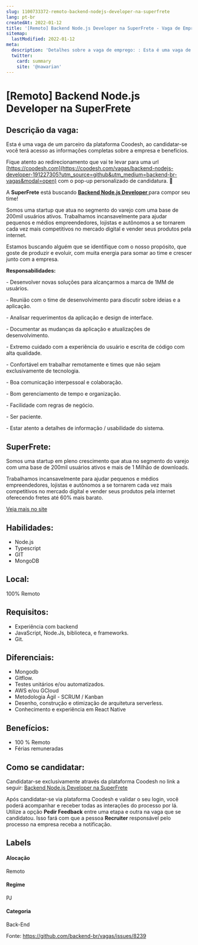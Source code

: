 ```yaml
---
slug: 1100733372-remoto-backend-nodejs-developer-na-superfrete
lang: pt-br
createdAt: 2022-01-12
title: '[Remoto] Backend Node.js Developer na SuperFrete - Vaga de Emprego'
sitemap:
  lastModified: 2022-01-12
meta:
  description: 'Detalhes sobre a vaga de emprego: : Esta é uma vaga de um parceiro da plataforma Coodesh, ao candidatar-se você terá acesso as informações completas sobre a empresa e benefícios.  Fique atento ao redirecionamento que vai te levar para uma url [https://coodesh.com](https://coodesh.com/vagas/backend-nodejs-developer-191227305?utm_source=github&utm_medium=backend-br-vagas&modal=open) com o pop-up personalizado de candidatura. 👋 <p>A <strong>SuperFrete</strong> está buscando <strong><ins>Backend Node.js Developer </ins></strong>para compor seu time!</p> <p>Somos uma startup que atua no segmento do varejo com uma base de 200mil usuários ativos. Trabalhamos incansavelmente para ajudar pequenos e médios empreendedores, lojistas e autônomos a se tornarem cada vez mais competitivos no mercado digital e vender seus produtos pela internet.</p> <p>Estamos buscando alguém que se identifique com o nosso propósito, que goste de produzir e evoluir, com muita energia para somar ao time e crescer junto com a empresa.</p> <p><strong>Responsabilidades: </strong></p> <p>- Desenvolver novas soluções para alcançarmos a marca de 1MM de usuários.</p> <p>- Reunião com o time de desenvolvimento para discutir sobre ideias e a aplicação.</p> <p>- Analisar requerimentos da aplicação e design de interface.</p> <p>- Documentar as mudanças da aplicação e atualizações de desenvolvimento.</p> <p>- Extremo cuidado com a experiência do usuário e escrita de código com alta qualidade.</p> <p>- Confortável em trabalhar remotamente e times que não sejam exclusivamente de tecnologia.</p> <p>- Boa comunicação interpessoal e colaboração.</p> <p>- Bom gerenciamento de tempo e organização.</p> <p>- Facilidade com regras de negócio.</p> <p>- Ser paciente.</p> <p>- Estar atento a detalhes de informação / usabilidade do sistema.</p>'
  twitter:
    card: summary
    site: '@nawarian'
---
```


# [Remoto] Backend Node.js Developer na SuperFrete

## Descrição da vaga: 
Esta é uma vaga de um parceiro da plataforma Coodesh, ao candidatar-se você terá acesso as informações completas sobre a empresa e benefícios.


Fique atento ao redirecionamento que vai te levar para uma url [https://coodesh.com](https://coodesh.com/vagas/backend-nodejs-developer-191227305?utm_source=github&utm_medium=backend-br-vagas&modal=open) com o pop-up personalizado de candidatura. 👋
<p>A <strong>SuperFrete</strong> está buscando <strong><ins>Backend Node.js Developer </ins></strong>para compor seu time!</p>
<p>Somos uma startup que atua no segmento do varejo com uma base de 200mil usuários ativos. Trabalhamos incansavelmente para ajudar pequenos e médios empreendedores, lojistas e autônomos a se tornarem cada vez mais competitivos no mercado digital e vender seus produtos pela internet.</p>
<p>Estamos buscando alguém que se identifique com o nosso propósito, que goste de produzir e evoluir, com muita energia para somar ao time e crescer junto com a empresa.</p>
<p><strong>Responsabilidades: </strong></p>
<p>- Desenvolver novas soluções para alcançarmos a marca de 1MM de usuários.</p>
<p>- Reunião com o time de desenvolvimento para discutir sobre ideias e a aplicação.</p>
<p>- Analisar requerimentos da aplicação e design de interface.</p>
<p>- Documentar as mudanças da aplicação e atualizações de desenvolvimento.</p>
<p>- Extremo cuidado com a experiência do usuário e escrita de código com alta qualidade.</p>
<p>- Confortável em trabalhar remotamente e times que não sejam exclusivamente de tecnologia.</p>
<p>- Boa comunicação interpessoal e colaboração.</p>
<p>- Bom gerenciamento de tempo e organização.</p>
<p>- Facilidade com regras de negócio.</p>
<p>- Ser paciente.</p>
<p>- Estar atento a detalhes de informação / usabilidade do sistema.</p>

## SuperFrete: 
 <p>Somos uma startup em pleno crescimento que atua no segmento do varejo com uma base de 200mil usuários ativos e mais de 1 Milhão de downloads.</p>
<p>Trabalhamos incansavelmente para ajudar pequenos e médios empreendedores, lojistas e autônomos a se tornarem cada vez mais competitivos no mercado digital e vender seus produtos pela internet oferecendo fretes até 60% mais barato.</p><a href='https://coodesh.com/empresas/superfrete'>Veja mais no site</a>

 ## Habilidades: 
 - Node.js 
- Typescript 
- GIT 
- MongoDB
## Local: 
 100% Remoto
## Requisitos: 
 - Experiência com backend 
- JavaScript, Node.Js, biblioteca, e frameworks. 
- Git.
## Diferenciais: 
 - Mongodb 
- Gitflow. 
- Testes unitários e/ou automatizados. 
- AWS e/ou GCloud 
- Metodologia Ágil - SCRUM / Kanban 
- Desenho, construção e otimização de arquitetura serverless. 
- Conhecimento e experiência em React Native
## Benefícios: 
 - 100 % Remoto 
- Férias remuneradas
## Como se candidatar:
Candidatar-se exclusivamente através da plataforma Coodesh no link a seguir: [Backend Node.js Developer na SuperFrete](https://coodesh.com/vagas/backend-nodejs-developer-191227305?utm_source=github&utm_medium=backend-br-vagas&modal=open)


Após candidatar-se via plataforma Coodesh e validar o seu login, você poderá acompanhar e receber todas as interações do processo por lá. Utilize a opção **Pedir Feedback** entre uma etapa e outra na vaga que se candidatou. Isso fará com que a pessoa **Recruiter** responsável pelo processo na empresa receba a notificação.
## Labels
#### Alocação
Remoto
#### Regime
PJ
#### Categoria
Back-End

Fonte: https://github.com/backend-br/vagas/issues/8239
